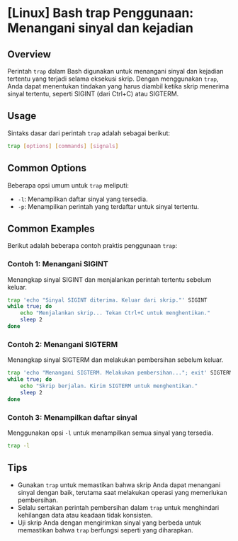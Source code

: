 # [Linux] Bash trap Penggunaan: Menangani sinyal dan kejadian

## Overview
Perintah `trap` dalam Bash digunakan untuk menangani sinyal dan kejadian tertentu yang terjadi selama eksekusi skrip. Dengan menggunakan `trap`, Anda dapat menentukan tindakan yang harus diambil ketika skrip menerima sinyal tertentu, seperti SIGINT (dari Ctrl+C) atau SIGTERM.

## Usage
Sintaks dasar dari perintah `trap` adalah sebagai berikut:

```bash
trap [options] [commands] [signals]
```

## Common Options
Beberapa opsi umum untuk `trap` meliputi:
- `-l`: Menampilkan daftar sinyal yang tersedia.
- `-p`: Menampilkan perintah yang terdaftar untuk sinyal tertentu.

## Common Examples
Berikut adalah beberapa contoh praktis penggunaan `trap`:

### Contoh 1: Menangani SIGINT
Menangkap sinyal SIGINT dan menjalankan perintah tertentu sebelum keluar.

```bash
trap 'echo "Sinyal SIGINT diterima. Keluar dari skrip."' SIGINT
while true; do
    echo "Menjalankan skrip... Tekan Ctrl+C untuk menghentikan."
    sleep 2
done
```

### Contoh 2: Menangani SIGTERM
Menangkap sinyal SIGTERM dan melakukan pembersihan sebelum keluar.

```bash
trap 'echo "Menangani SIGTERM. Melakukan pembersihan..."; exit' SIGTERM
while true; do
    echo "Skrip berjalan. Kirim SIGTERM untuk menghentikan."
    sleep 2
done
```

### Contoh 3: Menampilkan daftar sinyal
Menggunakan opsi `-l` untuk menampilkan semua sinyal yang tersedia.

```bash
trap -l
```

## Tips
- Gunakan `trap` untuk memastikan bahwa skrip Anda dapat menangani sinyal dengan baik, terutama saat melakukan operasi yang memerlukan pembersihan.
- Selalu sertakan perintah pembersihan dalam `trap` untuk menghindari kehilangan data atau keadaan tidak konsisten.
- Uji skrip Anda dengan mengirimkan sinyal yang berbeda untuk memastikan bahwa `trap` berfungsi seperti yang diharapkan.